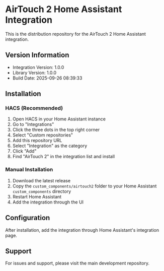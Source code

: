 # AirTouch 2 Home Assistant Integration

This is the distribution repository for the AirTouch 2 Home Assistant integration.

## Version Information
- Integration Version: 1.0.0
- Library Version: 1.0.0
- Build Date: 2025-09-26 08:39:33

## Installation

### HACS (Recommended)
1. Open HACS in your Home Assistant instance
2. Go to "Integrations"
3. Click the three dots in the top right corner
4. Select "Custom repositories"
5. Add this repository URL
6. Select "Integration" as the category
7. Click "Add"
8. Find "AirTouch 2" in the integration list and install

### Manual Installation
1. Download the latest release
2. Copy the `custom_components/airtouch2` folder to your Home Assistant `custom_components` directory
3. Restart Home Assistant
4. Add the integration through the UI

## Configuration
After installation, add the integration through Home Assistant's integration page.

## Support
For issues and support, please visit the main development repository.
